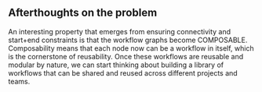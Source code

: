 ## Afterthoughts on the problem
An interesting property that emerges from ensuring connectivity and start+end constraints is that the workflow graphs become COMPOSABLE.
Composability means that each node now can be a workflow in itself, which is the cornerstone of reusability. Once these workflows are reusable and modular by nature, we can start thinking about building a library of workflows that can be shared and reused across different projects and teams.
